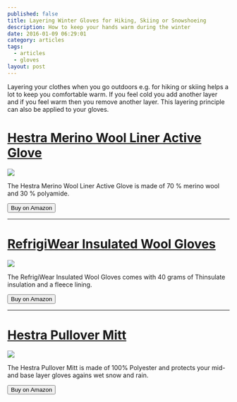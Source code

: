 ```yaml
---
published: false
title: Layering Winter Gloves for Hiking, Skiing or Snowshoeing
description: How to keep your hands warm during the winter
date: 2016-01-09 06:29:01
category: articles
tags:
  - articles
  - gloves
layout: post
---
```


Layering your clothes when you go outdoors e.g. for hiking or skiing helps a lot to keep you comfortable warm. If you feel cold you add another layer and if you feel warm then you remove another layer. This layering principle can also be applied to your gloves.

	
<h1><a href="http://amzn.to/2geLSEo" target="_blank" rel="nofollow">Hestra Merino Wool Liner Active Glove </a></h1>

<a target="_blank"  href="https://www.amazon.com/gp/product/B01N0AUUV9/ref=as_li_tl?ie=UTF8&camp=1789&creative=9325&creativeASIN=B01N0AUUV9&linkCode=as2&tag=hikeve-20&linkId=9db75dae8e158396cb5637e1144313b7"><img border="0" src="//ws-na.amazon-adsystem.com/widgets/q?_encoding=UTF8&MarketPlace=US&ASIN=B01N0AUUV9&ServiceVersion=20070822&ID=AsinImage&WS=1&Format=_SL250_&tag=hikeve-20" ></a><img src="//ir-na.amazon-adsystem.com/e/ir?t=hikeve-20&l=am2&o=1&a=B01N0AUUV9" width="1" height="1" border="0" alt="" style="border:none !important; margin:0px !important;" />

The Hestra Merino Wool Liner Active Glove is made of 70 % merino wool and 30 % polyamide.

<a href="http://amzn.to/2geLSEo" target="_blank" rel="nofollow"><button type="button" class="btn btn-warning">Buy on Amazon</button></a>

---

<h1><a href="http://amzn.to/2gePDK3" target="_blank" rel="nofollow">RefrigiWear Insulated Wool Gloves</a></h1>

<a target="_blank"  href="https://www.amazon.com/gp/product/B00N2YDLKM/ref=as_li_tl?ie=UTF8&camp=1789&creative=9325&creativeASIN=B00N2YDLKM&linkCode=as2&tag=hikeve-20&linkId=dc183b0b675c4f2ccc8579ecc505d416"><img border="0" src="//ws-na.amazon-adsystem.com/widgets/q?_encoding=UTF8&MarketPlace=US&ASIN=B00N2YDLKM&ServiceVersion=20070822&ID=AsinImage&WS=1&Format=_SL250_&tag=hikeve-20" ></a><img src="//ir-na.amazon-adsystem.com/e/ir?t=hikeve-20&l=am2&o=1&a=B00N2YDLKM" width="1" height="1" border="0" alt="" style="border:none !important; margin:0px !important;" />

The RefrigiWear Insulated Wool Gloves comes with 40 grams of Thinsulate insulation and a fleece lining. 

<a href="http://amzn.to/2gePDK3" target="_blank" rel="nofollow"><button type="button" class="btn btn-warning">Buy on Amazon</button></a>

---

<h1><a href="http://amzn.to/2gePI0u" target="_blank" rel="nofollow">Hestra Pullover Mitt</a></h1>

<a target="_blank"  href="https://www.amazon.com/gp/product/B00FMX7VB6/ref=as_li_tl?ie=UTF8&camp=1789&creative=9325&creativeASIN=B00FMX7VB6&linkCode=as2&tag=hikeve-20&linkId=8095eefa458fce6bc9deb03ac9e7913c"><img border="0" src="//ws-na.amazon-adsystem.com/widgets/q?_encoding=UTF8&MarketPlace=US&ASIN=B00FMX7VB6&ServiceVersion=20070822&ID=AsinImage&WS=1&Format=_SL250_&tag=hikeve-20" ></a><img src="//ir-na.amazon-adsystem.com/e/ir?t=hikeve-20&l=am2&o=1&a=B00FMX7VB6" width="1" height="1" border="0" alt="" style="border:none !important; margin:0px !important;" />

The Hestra Pullover Mitt is made of 100% Polyester and protects your mid- and base layer gloves agains wet snow and rain.

<a href="http://amzn.to/2gePI0u" target="_blank" rel="nofollow"><button type="button" class="btn btn-warning">Buy on Amazon</button></a>
